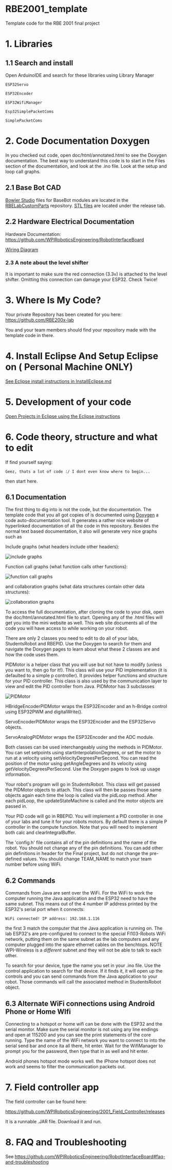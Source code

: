 # RBE2001_template

Template code for the RBE 2001 final project

# 1. Libraries

## 1.1 Search and install

Open ArduinoIDE and search for these libraries using Library Manager

```
ESP32Servo

ESP32Encoder

ESP32WifiManager

Esp32SimplePacketComs

SimplePacketComs
```

# 2. Code Documentation Doxygen

In you checked out code, open doc/html/annotated.html to see the Doxygen documentation. The best way to understand this code is to start in the Files section of the documentation, and look at the .ino file. Look at the setup and loop call graphs.

## 2.1 Base Bot CAD

[Bowler Studio](http://commonwealthrobotics.com/) files for BaseBot modules are located in the [RBELabCustomParts](https://github.com/WPIRoboticsEngineering/RBELabCustomParts/blob/master/WheelModule.groovy) repository. [STL files](https://github.com/WPIRoboticsEngineering/RBELabCustomParts/releases/download/0.0.2/BaseBot2019.zip) are located under the release tab.

## 2.2 Hardware Electrical Documentation

Hardware Documentation: https://github.com/WPIRoboticsEngineering/RobotInterfaceBoard

[Wiring Diagram](wiring/wiring.md)

### 2.3 A note about the level shifter

It is important to make sure the red connection (3.3v) is attached to the level shifter. Omitting this connection can damage your ESP32. Check Twice!

# 3. Where Is My Code?

Your private Repository has been created for you here: https://github.com/RBE200x-lab

You and your team members should find your repository made with the template code in there.



# 4. Install Eclipse And Setup Eclipse on ( Personal Machine ONLY)

 [See Eclipse install instructions in InstallEclipse.md](https://github.com/WPIRoboticsEngineering/RobotInterfaceBoard/blob/master/InstallEclipse.md)
 
# 5. Development of your code
 [Open Projects in Eclipse using the Eclipse instructions](https://github.com/WPIRoboticsEngineering/RobotInterfaceBoard/blob/master/UseEclipse.md)

# 6. Code theory, structure and what to edit

If find yourself saying:

```
Geez, thats a lot of code :/ I dont even know where to begin...
```
then start here.

## 6.1 Documentation
The first thing to dig into is not the code, but the documentation. The template code that you all got copies of is documented using [Doxygen](https://mesos.readthedocs.io/en/latest/c++-style-guide/) a code auto-documentation tool. It generates a rather nice website of hyperlinked documentation of all the code in this repository. Besides the normal text based documentation, it also will generate very nice graphs such as

Include graphs (what headers include other headers):

![include graphs](/doc/html/StudentsRobot_8h__incl.png)

Function call graphs (what function calls other functions):

![function call graphs](/doc/html/template_8ino_afe461d27b9c48d5921c00d521181f12f_cgraph.png)

and collaboration graphs (what data structures contain other data structures):

![collaboration graphs](doc/html/classRobotControlCenter__coll__graph.png)

To access the full documentation, after cloning the code to your disk, open the doc/html/annotated.html file to start. Opening any of the .html files will get you into the mini website as well. This web site documents all of the code you will have access to while working on your robot.

There are only 2 classes you need to edit to do all of your labs,  StudentsRobot and RBEPID. Use the Doxygen to search for them and navigate the Doxygen pages to learn about what these 2 classes are and how the code uses them.

PIDMotor is a helper class that you will use but not have to modify (unless you want to, then go for it!). This class will use your PID implementation (it is defaulted to a simple p controller). It provides helper functions and structure for your PID controller. This class is also used by the communication layer to view and edit the PID controller from Java. PIDMotor has 3 subclasses

![PIDMotor](doc/html/classPIDMotor__inherit__graph.png)

HBridgeEncoderPIDMotor wraps the ESP32Encoder and an h-Bridge control using ESP32PWM and digitalWrite().

ServoEncoderPIDMotor wraps the ESP32Encoder and the ESP32Servo objects.

ServoAnalogPIDMotor wraps the ESP32Encoder and the ADC module.

Both classes can be used interchangeably using the methods in PIDMotor. You can set setpoints using startInterpolationDegrees, or set the motor to run at a velocity using setVelocityDegreesPerSecond. You can read the position of the motor using getAngleDegrees and its velocity using getVelocityDegreesPerSecond.  Use the Doxygen pages to look up usage information.

Your robot's program will go in StudentsRobot. This class will get passed the PIDMotor objects to attach. This class will then be passes those same objects again each time the loop is called via the pidLoop method. After each pidLoop, the updateStateMachine is called and the motor objects are passed in.  

Your PID code will go in RBEPID. You will implement a PID controller in one of your labs and tune it for your robots motors. By default there is a simple P controller in the compute function. Note that you will need to implement both calc and clearIntegralBuffer.

The 'config.h' file contains all of the pin definitions and the name of the robot. You should not change any of the pin definitions. You can add other pin definitions in header for the Final project, but do not change the pre-defined values. You should change TEAM_NAME to match your team number before using WiFi.

## 6.2 Commands

Commands from Java are sent over the WiFi. For the WiFi to work the computer running the Java application and the ESP32 need to have the same subnet. This means out of the 4 number IP address printed by the ESP32's serial port when it connects:

```
WiFi connected! IP address: 192.168.1.116
```

the first 3 match the computer that the Java application is running on. The lab ESP32's are pre-configured to connect to the special FI103-Robots WiFi network, putting them on the same subnet as the lab computers and any computer plugged into the spare ethernet cables on the benchtops. NOTE WPI-Wireless is a *different* subnet and they will not be able to talk to each other.  

To search for your device, type the name you set in your .ino file. Use the control application to search for that device. If it finds it, it will open up the controls and you can send commands from the Java application to your robot. Those commands will call the associated method in StudentsRobot object.

## 6.3 Alternate WiFi connections using Android Phone or Home WIfi

Connecting to a hotspot or home wifi can be done with the ESP32 and the serial monitor. Make sure the serial monitor is not using any line endings and open at 115200 and you can see the print statements of the core running. Type the name of the WiFi network you want to connect to into the serial send bar and once ita all there, hit enter. Wait for the WifiManager to prompt you for the password, then type that in as well and hit enter.

Android phones hotspot mode works well. the iPhone hotspot does not work and seems to filter the communication packets out.

# 7. Field controller app

The field controller can be found here:

https://github.com/WPIRoboticsEngineering/2001_Field_Controller/releases

It is a runnable .JAR file. Download it and run.  

# 8. FAQ and Troubleshooting

See https://github.com/WPIRoboticsEngineering/RobotInterfaceBoard#faq-and-troubleshooting
